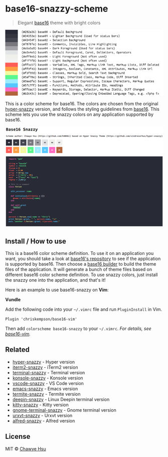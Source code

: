 # base16-snazzy-scheme

> Elegant [base16](https://github.com/chriskempson/base16) theme with bright colors

![](base16-snazzy-scheme.png)

This is a color scheme for base16. The colors are chosen from the original [hyper-snazzy](https://github.com/sindresorhus/hyper-snazzy) version, and follows the styling guidelines from [base16](http://chriskempson.com/projects/base16/). This scheme lets you use the snazzy colors on any application supported by base16.

![](screenshot.png)

## Install / How to use

This is a base16 color scheme definition. To use it on an application you want, you should take a look at [base16's repository](https://github.com/chriskempson/base16#template-repositories) to see if the application is supported by base16. Then choose a [base16 builder](https://github.com/chriskempson/base16#builder-repositories) to build the theme files of the application. It will generate a bunch of theme files based on different base16 color scheme definition. To use snazzy colors, just install the snazzy one into the application, and that's it!

Here is an example to use base16-snazzy on **Vim**:

**Vundle**

Add the following code into your `~/.vimrc` file and run `PluginInstall` in Vim.
```
Plugin 'chriskempson/base16-vim'
```
Then add `colorscheme base16-snazzy` to your `~/.vimrc`. *For details, see [base16-vim](https://github.com/chriskempson/base16-vim).*

## Related

- [hyper-snazzy](https://github.com/sindresorhus/hyper-snazzy) - Hyper version
- [iterm2-snazzy](https://github.com/sindresorhus/iterm2-snazzy) - iTerm2 version
- [terminal-snazzy](https://github.com/sindresorhus/terminal-snazzy) - Terminal version
- [konsole-snazzy](https://github.com/miedzinski/konsole-snazzy) - Konsole version
- [vscode-snazzy](https://github.com/Tyriar/vscode-snazzy) - VS Code version
- [emacs-snazzy](https://github.com/weijiangan/emacs-snazzy) - Emacs version
- [termite-snazzy](https://github.com/kbobrowski/termite-snazzy) - Termite version
- [deepin-snazzy](https://github.com/xxczaki/deepin-snazzy) - Linux Deepin terminal version
- [kitty-snazzy](https://github.com/connorholyday/kitty-snazzy) - Kitty version
- [gnome-terminal-snazzy](https://github.com/tobark/hyper-snazzy-gnome-terminal) - Gnome terminal version
- [urxvt-snazzy](https://github.com/LeonGr/urxvt-snazzy) - Urxvt version
- [alfred-snazzy](https://github.com/zeitchef/alfred-snazzy) - Alfred version

## License

MIT © [Chawye Hsu](https://h404bi.com)
